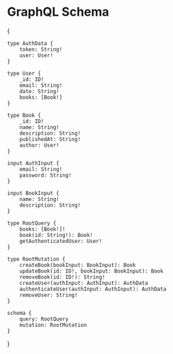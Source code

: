 # GraphQL Schema

{

    type AuthData {
        token: String!
        user: User!
    }

    type User {
        _id: ID!
        email: String!
        date: String!
        books: [Book!]
    }

    type Book {
        _id: ID!
        name: String!
        description: String!
        publishedAt: String!
        author: User!
    }

    input AuthInput {
        email: String!
        password: String!
    }

    input BookInput {
        name: String!
        description: String!
    }

    type RootQuery {
        books: [Book!]!
        book(id: String!): Book!
        getAuthenticatedUser: User!
    }

    type RootMutation {
        createBook(bookInput: BookInput): Book
        updateBook(id: ID!, bookInput: BookInput): Book
        removeBook(id: ID!): String!
        createUser(authInput: AuthInput): AuthData
        authenticateUser(authInput: AuthInput): AuthData
        removeUser: String!
    }

    schema {
        query: RootQuery
        mutation: RootMutation
    }

}
